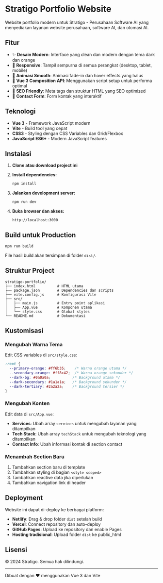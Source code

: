 # Stratigo Portfolio Website

Website portfolio modern untuk Stratigo - Perusahaan Software AI yang menyediakan layanan website perusahaan, software AI, dan otomasi AI.

## Fitur

- ✨ **Desain Modern**: Interface yang clean dan modern dengan tema dark dan orange
- 📱 **Responsive**: Tampil sempurna di semua perangkat (desktop, tablet, mobile)
- 🎨 **Animasi Smooth**: Animasi fade-in dan hover effects yang halus
- 🚀 **Vue 3 Composition API**: Menggunakan script setup untuk performa optimal
- 🎯 **SEO Friendly**: Meta tags dan struktur HTML yang SEO optimized
- 📧 **Contact Form**: Form kontak yang interaktif

## Teknologi

- **Vue 3** - Framework JavaScript modern
- **Vite** - Build tool yang cepat
- **CSS3** - Styling dengan CSS Variables dan Grid/Flexbox
- **JavaScript ES6+** - Modern JavaScript features

## Instalasi

1. **Clone atau download project ini**

2. **Install dependencies:**
   ```bash
   npm install
   ```

3. **Jalankan development server:**
   ```bash
   npm run dev
   ```

4. **Buka browser dan akses:**
   ```
   http://localhost:3000
   ```

## Build untuk Production

```bash
npm run build
```

File hasil build akan tersimpan di folder `dist/`.

## Struktur Project

```
stratigo-portfolio/
├── index.html          # HTML utama
├── package.json        # Dependencies dan scripts
├── vite.config.js      # Konfigurasi Vite
├── src/
│   ├── main.js         # Entry point aplikasi
│   ├── App.vue         # Komponen utama
│   └── style.css       # Global styles
└── README.md           # Dokumentasi
```

## Kustomisasi

### Mengubah Warna Tema

Edit CSS variables di `src/style.css`:

```css
:root {
  --primary-orange: #ff6b35;    /* Warna orange utama */
  --secondary-orange: #ff8c42;  /* Warna orange sekunder */
  --dark-bg: #0a0a0a;          /* Background utama */
  --dark-secondary: #1a1a1a;   /* Background sekunder */
  --dark-tertiary: #2a2a2a;    /* Background tersier */
}
```

### Mengubah Konten

Edit data di `src/App.vue`:

- **Services**: Ubah array `services` untuk mengubah layanan yang ditampilkan
- **Tech Stack**: Ubah array `techStack` untuk mengubah teknologi yang ditampilkan
- **Contact Info**: Ubah informasi kontak di section contact

### Menambah Section Baru

1. Tambahkan section baru di template
2. Tambahkan styling di bagian `<style scoped>`
3. Tambahkan reactive data jika diperlukan
4. Tambahkan navigation link di header

## Deployment

Website ini dapat di-deploy ke berbagai platform:

- **Netlify**: Drag & drop folder `dist` setelah build
- **Vercel**: Connect repository dan auto-deploy
- **GitHub Pages**: Upload ke repository dan enable Pages
- **Hosting tradisional**: Upload folder `dist` ke public_html

## Lisensi

© 2024 Stratigo. Semua hak dilindungi.

---

Dibuat dengan ❤️ menggunakan Vue 3 dan Vite 